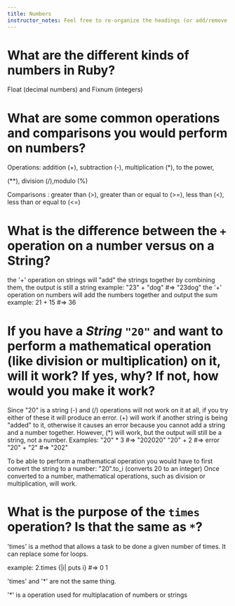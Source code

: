 ```yaml
---
title: Numbers
instructor_notes: Feel free to re-organize the headings (or add/remove headings) below. We included the headings for your benefit, but it's 100% fine if you want to write your responses in some different structure.
---
```


# What are the different kinds of numbers in Ruby?

Float (decimal numbers) and Fixnum (integers)

# What are some common operations and comparisons you would perform on numbers?

Operations: addition (+), subtraction (-), multiplication (*), to the power,

(**), division (/),modulo (%)

Comparisons : greater than (>), greater than or equal to (>=), less than (<), 
              less than or equal to (<=)

# What is the difference between the `+` operation on a number versus on a String?

the '+' operation on strings will "add" the strings together by combining them, the output is still a string
     example: "23" + "dog"   #=>   "23dog"
the '+' operation on numbers will add the numbers together and output the sum
    example: 21 + 15    #=> 36

# If you have a _String_ `"20"` and want to perform a mathematical operation (like division or multiplication) on it, will it work? If yes, why? If not, how would you make it work?

Since "20" is a string (-) and (/) operations will not work on it at all, if you try either of these
it will produce an error. (+) will work if another string is being "added" to it, otherwise
it causes an error because you cannot add a string and a number together. However, (*) will work, 
but the output will still be a string, not a number.
    Examples:  "20" * 3     #=> "202020"
                "20" + 2    #=> error
                "20" + "2"  #=> "202"
 
To be able to perform a mathematical operation you would have to first convert the 
string to a number: "20".to_i   (converts 20 to an integer)
Once converted to a number, mathematical operations, such as division or multiplication, will work.

# What is the purpose of the `times` operation? Is that the same as `*`?

'times' is a method that allows a task to be done a given number of times. 
It can replace some for loops.

example:
2.times {|i| puts i}  #=> 0
                          1

'times' and '*' are not the same thing. 

'*' is a operation used for multiplacation of numbers or strings
